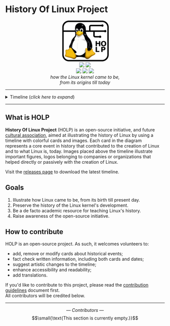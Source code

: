 # History Of Linux Project
<p align="center">
    <img src="./.github/HOLP-logo.png" width="150"> </br>
    <img src="https://img.shields.io/badge/License-CC%20BY%20SA%204.0-lightgrey.svg">
    <img src="https://img.shields.io/badge/Open%20Source-%E2%9D%A4-red.svg"> </br>
    <img src="https://img.shields.io/badge/contributions-welcome-brightgreen.svg">
    <img src="https://img.shields.io/github/last-commit/MarkGotLasagna/hol">
    <img src="https://img.shields.io/github/v/release/MarkGotLasagna/hol?include_prereleases">
    </br>
    <i>how the Linux kernel came to be,</i> </br>
    <i>from its origins till today</i>
</p>

---
<details>
<summary>Timeline (<i>click here to expand</i>)</summary>
<img src="./.github/Timeline.png">
</details>

---

## What is HOLP
__History Of Linux Project__ (HOLP) is an open-source initiative, and future 
[cultural association](https://it.wikipedia.org/wiki/Associazionismo_culturale), aimed at illustrating the 
history of Linux by using a timeline with colorful cards and images. Each card in the diagram 
represents a core event in history that contributed to the creation of Linux and to what Linux 
is, today. Images placed above the timeline illustrate important figures, 
logos belonging to companies or organizations that helped directly or passively with the 
creation of Linux.

Visit the [releases page](https://github.com/MarkGotLasagna/holp/releases) to download the latest timeline. 

## Goals
1. Illustrate how Linux came to be, from its birth till present day.
2. Preserve the history of the Linux kernel's development.
3. Be a de facto academic resource for teaching Linux's history.
4. Raise awareness of the open-source initiative.

## How to contribute
HOLP is an open-source project. As such, it welcomes volunteers to:
- add, remove or modify cards about historical events;
- fact check written information, including both cards and dates;
- suggest artistic changes to the timeline; 
- enhance accessibility and readability;
- add translations.

If you'd like to contribute to this project, please read the [contribution guidelines](https://github.com/MarkGotLasagna/holp/wiki/Contribution-guidelines) document first.</br>
All contributors will be credited below.

---
$$—\ Contributors\ —$$
$$\small{\text{This section is currently empty.}}$$
